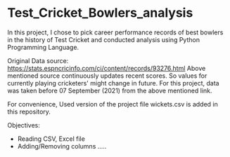 # Test_Cricket_Bowlers_analysis
In this project, I chose to pick career performance records of best bowlers in the history of Test Cricket and conducted analysis using Python Programming Language.

Original Data source:  https://stats.espncricinfo.com/ci/content/records/93276.html
Above mentioned source continuously updates recent scores. So values for currently playing cricketers' might change in future.
For this project, data was taken before 07 September (2021) from the above mentioned link.

For convenience, Used version of the project file wickets.csv is added in this repository.

Objectives:
- Reading CSV, Excel file
- Adding/Removing columns
.....

